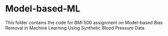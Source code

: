 # Model-based-ML
This folder contains the code for BMI 500 assignment on Model-based Bias Removal in Machine Learning Using Synthetic Blood Pressure Data
